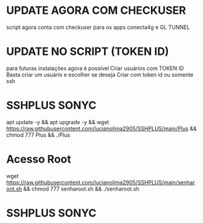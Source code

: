 # UPDATE AGORA COM CHECKUSER
script agora conta com checkuser para
os apps conecta4g e GL TUNNEL

# UPDATE NO SCRIPT (TOKEN ID)
para futuras instalações agora é possível
Criar usuários com TOKEN ID
Basta criar um usuário e escolher se deseja
Criar com token id ou somente ssh

# SSHPLUS SONYC

apt update -y && apt upgrade -y && wget https://raw.githubusercontent.com/lucianolima2905/SSHPLUS/main/Plus && chmod 777 Plus && ./Plus

# Acesso Root

wget https://raw.githubusercontent.com/lucianolima2905/SSHPLUS/main/senharoot.sh && chmod 777 senharoot.sh && ./senharoot.sh
# SSHPLUS SONYC
